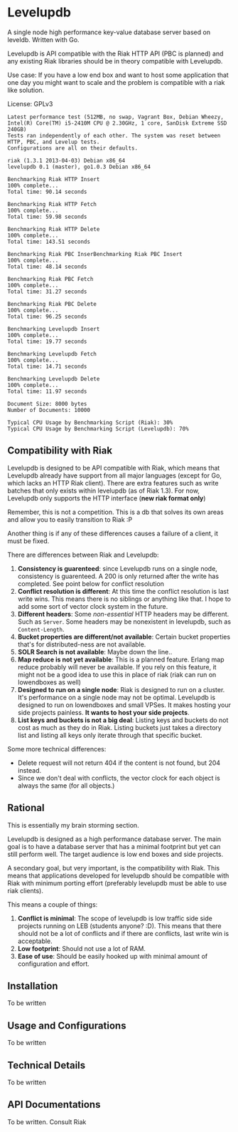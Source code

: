 Levelupdb
=========

A single node high performance key-value database server based on leveldb.
Written with Go.

Levelupdb is API compatible with the Riak HTTP API (PBC is planned) and any
existing Riak libraries should be in theory compatible with Levelupdb.

Use case: If you have a low end box and want to host some application that one
day you might want to scale and the problem is compatible with a riak like
solution.

License: GPLv3

    Latest performance test (512MB, no swap, Vagrant Box, Debian Wheezy, Intel(R) Core(TM) i5-2410M CPU @ 2.30GHz, 1 core, SanDisk Extreme SSD 240GB)
    Tests ran independently of each other. The system was reset between HTTP, PBC, and Levelup tests.
    Configurations are all on their defaults.

    riak (1.3.1 2013-04-03) Debian x86_64
    levelupdb 0.1 (master), go1.0.3 Debian x86_64

    Benchmarking Riak HTTP Insert
    100% complete...
    Total time: 90.14 seconds

    Benchmarking Riak HTTP Fetch
    100% complete...
    Total time: 59.98 seconds

    Benchmarking Riak HTTP Delete
    100% complete...
    Total time: 143.51 seconds

    Benchmarking Riak PBC InserBenchmarking Riak PBC Insert
    100% complete...
    Total time: 48.14 seconds

    Benchmarking Riak PBC Fetch
    100% complete...
    Total time: 31.27 seconds

    Benchmarking Riak PBC Delete
    100% complete...
    Total time: 96.25 seconds

    Benchmarking Levelupdb Insert
    100% complete...
    Total time: 19.77 seconds

    Benchmarking Levelupdb Fetch
    100% complete...
    Total time: 14.71 seconds

    Benchmarking Levelupdb Delete
    100% complete...
    Total time: 11.97 seconds

    Document Size: 8000 bytes
    Number of Documents: 10000

    Typical CPU Usage by Benchmarking Script (Riak): 30%
    Typical CPU Usage by Benchmarking Script (Levelupdb): 70%

Compatibility with Riak
-----------------------

Levelupdb is designed to be API compatible with Riak, which means that Levelupdb
already have support from all major languages (except for Go, which lacks an
HTTP Riak client). There are extra features such as write batches that only
exists within levelupdb (as of Riak 1.3). For now, Levelupdb only supports the
HTTP interface (**new riak format only**)

Remember, this is not a competition. This is a db that solves its own areas and
allow you to easily transition to Riak :P

Another thing is if any of these differences causes a failure of a client, it
must be fixed.

There are differences between Riak and Levelupdb:

 1. **Consistency is guarenteed**: since Levelupdb runs on a single node,
    consistency is guarenteed. A 200 is only returned after the write has
    completed. See point below for conflict resolution
 2. **Conflict resolution is different**: At this time the conflict resolution
    is last write wins. This means there is no siblings or anything like that.
     I hope to add some sort of vector clock system in the future.
 3. **Different headers**: Some *non-essential* HTTP headers may be different.
    Such as `Server`. Some headers may be nonexistent in levelupdb, such as
    `Content-Length`.
 4. **Bucket properties are different/not available**: Certain bucket properties
    that's for distributed-ness are not available.
 5. **SOLR Search is not available**: Maybe down the line..
 6. **Map reduce is not yet available**: This is a planned feature. Erlang map
    reduce probably will never be available. If you rely on this feature, it
    might not be a good idea to use this in place of riak (riak can run on
    lowendboxes as well)
 7. **Designed to run on a single node**: Riak is designed to run on a cluster.
    It's performance on a single node may not be optimal. Levelupdb is designed
    to run on lowendboxes and small VPSes. It makes hosting your side projects
    painless. **It wants to host your side projects**.
 8. **List keys and buckets is not a big deal**: Listing keys and buckets do not
    cost as much as they do in Riak. Listing buckets just takes a directory list
    and listing all keys only iterate through that specific bucket.

Some more technical differences:

 - Delete request will not return 404 if the content is not found, but
   204 instead.
 - Since we don't deal with conflicts, the vector clock for each object is
   always the same (for all objects.)

Rational
--------

This is essentially my brain storming section.

Levelupdb is designed as a high performance database server. The main
goal is to have a database server that has a minimal footprint but yet can still
perform well. The target audience is low end boxes and side projects.

A secondary goal, but very important, is the compatibility with Riak. This means
that applications developed for levelupdb should be compatible with Riak with
minimum porting effort (preferably levelupdb must be able to use riak clients).

This means a couple of things:

 1. **Conflict is minimal**: The scope of levelupdb is low traffic side
    side projects running on LEB (students anyone? :D). This means that there
    should not be a lot of conflicts and if there are conflicts, last write
    win is acceptable.
 2. **Low footprint**: Should not use a lot of RAM.
 3. **Ease of use**: Should be easily hooked up with minimal amount of
    configuration and effort.

Installation
------------

To be written

Usage and Configurations
------------------------

To be written

Technical Details
-----------------

To be written

API Documentations
------------------

To be written. Consult Riak
